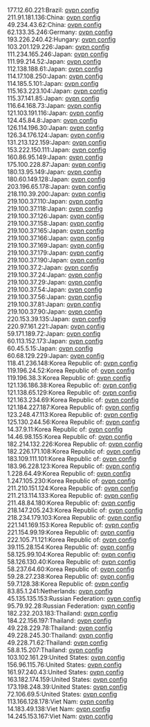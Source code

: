 177.12.60.221:Brazil: [ovpn config](vpn/177_12_60_221.ovpn)  
211.91.181.136:China: [ovpn config](vpn/211_91_181_136.ovpn)  
49.234.43.62:China: [ovpn config](vpn/49_234_43_62.ovpn)  
62.133.35.246:Germany: [ovpn config](vpn/62_133_35_246.ovpn)  
193.226.240.42:Hungary: [ovpn config](vpn/193_226_240_42.ovpn)  
103.201.129.226:Japan: [ovpn config](vpn/103_201_129_226.ovpn)  
111.234.165.246:Japan: [ovpn config](vpn/111_234_165_246.ovpn)  
111.99.214.52:Japan: [ovpn config](vpn/111_99_214_52.ovpn)  
112.138.188.61:Japan: [ovpn config](vpn/112_138_188_61.ovpn)  
114.17.108.250:Japan: [ovpn config](vpn/114_17_108_250.ovpn)  
114.185.5.101:Japan: [ovpn config](vpn/114_185_5_101.ovpn)  
115.163.223.104:Japan: [ovpn config](vpn/115_163_223_104.ovpn)  
115.37.141.85:Japan: [ovpn config](vpn/115_37_141_85.ovpn)  
116.64.168.73:Japan: [ovpn config](vpn/116_64_168_73.ovpn)  
121.103.191.116:Japan: [ovpn config](vpn/121_103_191_116.ovpn)  
124.45.84.8:Japan: [ovpn config](vpn/124_45_84_8.ovpn)  
126.114.196.30:Japan: [ovpn config](vpn/126_114_196_30.ovpn)  
126.34.176.124:Japan: [ovpn config](vpn/126_34_176_124.ovpn)  
131.213.122.159:Japan: [ovpn config](vpn/131_213_122_159.ovpn)  
153.222.150.111:Japan: [ovpn config](vpn/153_222_150_111.ovpn)  
160.86.95.149:Japan: [ovpn config](vpn/160_86_95_149.ovpn)  
175.100.228.87:Japan: [ovpn config](vpn/175_100_228_87.ovpn)  
180.13.95.149:Japan: [ovpn config](vpn/180_13_95_149.ovpn)  
180.60.149.128:Japan: [ovpn config](vpn/180_60_149_128.ovpn)  
203.196.65.178:Japan: [ovpn config](vpn/203_196_65_178.ovpn)  
218.110.39.200:Japan: [ovpn config](vpn/218_110_39_200.ovpn)  
219.100.37.110:Japan: [ovpn config](vpn/219_100_37_110.ovpn)  
219.100.37.118:Japan: [ovpn config](vpn/219_100_37_118.ovpn)  
219.100.37.126:Japan: [ovpn config](vpn/219_100_37_126.ovpn)  
219.100.37.158:Japan: [ovpn config](vpn/219_100_37_158.ovpn)  
219.100.37.165:Japan: [ovpn config](vpn/219_100_37_165.ovpn)  
219.100.37.166:Japan: [ovpn config](vpn/219_100_37_166.ovpn)  
219.100.37.169:Japan: [ovpn config](vpn/219_100_37_169.ovpn)  
219.100.37.179:Japan: [ovpn config](vpn/219_100_37_179.ovpn)  
219.100.37.190:Japan: [ovpn config](vpn/219_100_37_190.ovpn)  
219.100.37.2:Japan: [ovpn config](vpn/219_100_37_2.ovpn)  
219.100.37.24:Japan: [ovpn config](vpn/219_100_37_24.ovpn)  
219.100.37.29:Japan: [ovpn config](vpn/219_100_37_29.ovpn)  
219.100.37.54:Japan: [ovpn config](vpn/219_100_37_54.ovpn)  
219.100.37.56:Japan: [ovpn config](vpn/219_100_37_56.ovpn)  
219.100.37.81:Japan: [ovpn config](vpn/219_100_37_81.ovpn)  
219.100.37.90:Japan: [ovpn config](vpn/219_100_37_90.ovpn)  
220.153.39.135:Japan: [ovpn config](vpn/220_153_39_135.ovpn)  
220.97.161.221:Japan: [ovpn config](vpn/220_97_161_221.ovpn)  
59.171.189.72:Japan: [ovpn config](vpn/59_171_189_72.ovpn)  
60.113.152.173:Japan: [ovpn config](vpn/60_113_152_173.ovpn)  
60.45.5.15:Japan: [ovpn config](vpn/60_45_5_15.ovpn)  
60.68.129.229:Japan: [ovpn config](vpn/60_68_129_229.ovpn)  
118.41.236.148:Korea Republic of: [ovpn config](vpn/118_41_236_148.ovpn)  
119.196.24.52:Korea Republic of: [ovpn config](vpn/119_196_24_52.ovpn)  
119.196.38.3:Korea Republic of: [ovpn config](vpn/119_196_38_3.ovpn)  
121.136.186.38:Korea Republic of: [ovpn config](vpn/121_136_186_38.ovpn)  
121.138.65.129:Korea Republic of: [ovpn config](vpn/121_138_65_129.ovpn)  
121.163.234.69:Korea Republic of: [ovpn config](vpn/121_163_234_69.ovpn)  
121.184.227.187:Korea Republic of: [ovpn config](vpn/121_184_227_187.ovpn)  
123.248.47.113:Korea Republic of: [ovpn config](vpn/123_248_47_113.ovpn)  
125.130.244.56:Korea Republic of: [ovpn config](vpn/125_130_244_56.ovpn)  
14.37.9.11:Korea Republic of: [ovpn config](vpn/14_37_9_11.ovpn)  
14.46.98.155:Korea Republic of: [ovpn config](vpn/14_46_98_155.ovpn)  
182.214.132.226:Korea Republic of: [ovpn config](vpn/182_214_132_226.ovpn)  
182.226.171.108:Korea Republic of: [ovpn config](vpn/182_226_171_108.ovpn)  
183.109.111.101:Korea Republic of: [ovpn config](vpn/183_109_111_101.ovpn)  
183.96.228.123:Korea Republic of: [ovpn config](vpn/183_96_228_123.ovpn)  
1.228.64.49:Korea Republic of: [ovpn config](vpn/1_228_64_49.ovpn)  
1.247.105.230:Korea Republic of: [ovpn config](vpn/1_247_105_230.ovpn)  
211.210.151.124:Korea Republic of: [ovpn config](vpn/211_210_151_124.ovpn)  
211.213.114.133:Korea Republic of: [ovpn config](vpn/211_213_114_133.ovpn)  
211.48.84.180:Korea Republic of: [ovpn config](vpn/211_48_84_180.ovpn)  
218.147.205.243:Korea Republic of: [ovpn config](vpn/218_147_205_243.ovpn)  
218.234.179.103:Korea Republic of: [ovpn config](vpn/218_234_179_103.ovpn)  
221.141.169.153:Korea Republic of: [ovpn config](vpn/221_141_169_153.ovpn)  
221.154.99.19:Korea Republic of: [ovpn config](vpn/221_154_99_19.ovpn)  
222.105.71.121:Korea Republic of: [ovpn config](vpn/222_105_71_121.ovpn)  
39.115.28.154:Korea Republic of: [ovpn config](vpn/39_115_28_154.ovpn)  
58.125.99.104:Korea Republic of: [ovpn config](vpn/58_125_99_104.ovpn)  
58.126.130.40:Korea Republic of: [ovpn config](vpn/58_126_130_40.ovpn)  
58.237.64.60:Korea Republic of: [ovpn config](vpn/58_237_64_60.ovpn)  
59.28.27.238:Korea Republic of: [ovpn config](vpn/59_28_27_238.ovpn)  
59.7.128.38:Korea Republic of: [ovpn config](vpn/59_7_128_38.ovpn)  
83.85.1.241:Netherlands: [ovpn config](vpn/83_85_1_241.ovpn)  
45.135.135.153:Russian Federation: [ovpn config](vpn/45_135_135_153.ovpn)  
95.79.92.28:Russian Federation: [ovpn config](vpn/95_79_92_28.ovpn)  
182.232.203.183:Thailand: [ovpn config](vpn/182_232_203_183.ovpn)  
184.22.156.197:Thailand: [ovpn config](vpn/184_22_156_197.ovpn)  
49.228.229.78:Thailand: [ovpn config](vpn/49_228_229_78.ovpn)  
49.228.245.30:Thailand: [ovpn config](vpn/49_228_245_30.ovpn)  
49.228.71.62:Thailand: [ovpn config](vpn/49_228_71_62.ovpn)  
58.8.15.207:Thailand: [ovpn config](vpn/58_8_15_207.ovpn)  
103.102.161.29:United States: [ovpn config](vpn/103_102_161_29.ovpn)  
156.96.115.76:United States: [ovpn config](vpn/156_96_115_76.ovpn)  
161.97.240.43:United States: [ovpn config](vpn/161_97_240_43.ovpn)  
163.182.174.159:United States: [ovpn config](vpn/163_182_174_159.ovpn)  
173.198.248.39:United States: [ovpn config](vpn/173_198_248_39.ovpn)  
72.106.69.5:United States: [ovpn config](vpn/72_106_69_5.ovpn)  
113.166.128.178:Viet Nam: [ovpn config](vpn/113_166_128_178.ovpn)  
14.183.49.138:Viet Nam: [ovpn config](vpn/14_183_49_138.ovpn)  
14.245.153.167:Viet Nam: [ovpn config](vpn/14_245_153_167.ovpn)  
